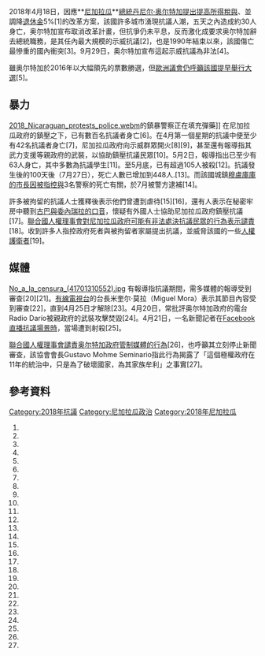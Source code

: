 2018年4月18日，因應**[尼加拉瓜](../Page/尼加拉瓜.md "wikilink")**[總統](https://zh.wikipedia.org/wiki/尼加拉瓜總統 "wikilink")[丹尼尔·奥尔特加提出提高](../Page/丹尼尔·奥尔特加.md "wikilink")[所得稅與](../Page/所得稅.md "wikilink")、並調降[退休金](../Page/退休金.md "wikilink")5%\[1\]的改革方案，該國許多城市湧現抗議人潮，五天之內造成約30人身亡，奥尔特加宣布取消改革計畫，但抗爭仍未平息，反而激化成要求奥尔特加辭去總統職務，是其任內最大規模的示威抗議\[2\]，也是1990年結束以來，該國傷亡最慘重的國內衝突\[3\]。9月29日，奥尔特加宣布這起示威抗議為非法\[4\]。

雖奥尔特加於2016年以大幅領先的票數勝選，但[歐洲議會仍呼籲該國提早舉行大選](https://zh.wikipedia.org/wiki/歐洲議會 "wikilink")\[5\]。

## 暴力

[2018_Nicaraguan_protests_police.webm](https://zh.wikipedia.org/wiki/File:2018_Nicaraguan_protests_police.webm "fig:2018_Nicaraguan_protests_police.webm")的鎮暴警察正在填充彈藥\]\]
在尼加拉瓜政府的鎮壓之下，已有數百名抗議者身亡\[6\]。在4月第一個星期的抗議中便至少有42名抗議者身亡\[7\]，尼加拉瓜政府向示威群眾開火\[8\]\[9\]，甚至還有報導指其武力支援等親政府的武裝，以協助鎮壓抗議民眾\[10\]。5月2日，報導指出已至少有63人身亡，其中多數為抗議學生\[11\]。至5月底，已有超過105人被殺\[12\]。抗議發生後的100天後（7月27日），死亡人數已增加到448人.\[13\]。而該國城鎮[穆盧庫庫的市長因被指控與](https://zh.wikipedia.org/wiki/穆盧庫庫 "wikilink")3名警察的死亡有關，於7月被警方逮補\[14\]。

許多被拘留的抗議人士獲釋後表示他們曾遭到虐待\[15\]\[16\]，還有人表示在秘密牢房中聽到[古巴與](../Page/古巴.md "wikilink")[委內瑞拉的口音](../Page/委內瑞拉.md "wikilink")，懷疑有外國人士協助尼加拉瓜政府鎮壓抗議\[17\]。[聯合國人權理事會對尼加拉瓜政府可能有非法處決抗議民眾的行為表示譴責](https://zh.wikipedia.org/wiki/聯合國人權理事會 "wikilink")\[18\]。收到許多人指控政府死者與被拘留者家屬提出抗議，並威脅該國的一些[人權護衛者](../Page/人權護衛者.md "wikilink")\[19\]。

## 媒體

[No_a_la_censura_(41701310552).jpg](https://zh.wikipedia.org/wiki/File:No_a_la_censura_\(41701310552\).jpg "fig:No_a_la_censura_(41701310552).jpg")
有報導指抗議期間，需多媒體的報導受到審查\[20\]\[21\]。[有線電視台](https://zh.wikipedia.org/wiki/有線電視 "wikilink")的台長米奎尔·莫拉（Miguel
Mora）表示其節目內容受到審查\[22\]，直到4月25日才解除\[23\]。4月20日，常批評奥尔特加政府的電台Radio
Darío被親政府的武裝攻擊焚毀\[24\]。4月21日，一名新聞記者在[Facebook直播抗議場景時](../Page/Facebook.md "wikilink")，當場遭到射殺\[25\]。

[聯合國人權理事會譴責奥尔特加政府管制媒體的行為](https://zh.wikipedia.org/wiki/聯合國人權理事會 "wikilink")\[26\]，也呼籲其立刻停止新聞審查，該協會會長Gustavo
Mohme Seminario指此行為揭露了「這個極權政府在11年的統治中，只是為了破壞國家，為其家族牟利」之事實\[27\]。

## 參考資料

[Category:2018年抗議](https://zh.wikipedia.org/wiki/Category:2018年抗議 "wikilink")
[Category:尼加拉瓜政治](https://zh.wikipedia.org/wiki/Category:尼加拉瓜政治 "wikilink")
[Category:2018年尼加拉瓜](https://zh.wikipedia.org/wiki/Category:2018年尼加拉瓜 "wikilink")

1.
2.

3.

4.

5.

6.

7.

8.
9.

10.

11.
12.

13.
14.

15.

16.
17.

18.

19.

20.

21.

22.

23.

24.

25.

26.

27.
